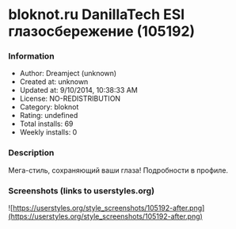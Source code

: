 # bloknot.ru DanillaTech ESI глазосбережение (105192)

### Information
- Author: Dreamject (unknown)
- Created at: unknown
- Updated at: 9/10/2014, 10:38:33 AM
- License: NO-REDISTRIBUTION
- Category: bloknot
- Rating: undefined
- Total installs: 69
- Weekly installs: 0


### Description
Мега-стиль, сохраняющий ваши глаза! Подробности в профиле.


### Screenshots (links to userstyles.org)
![https://userstyles.org/style_screenshots/105192-after.png](https://userstyles.org/style_screenshots/105192-after.png)


